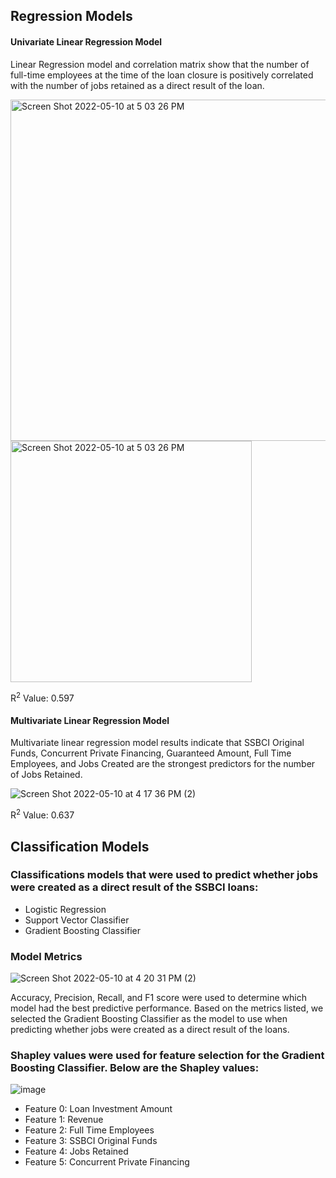 ## Regression Models

#### Univariate Linear Regression Model

Linear Regression model and correlation matrix show that the number of full-time employees at the time of the loan closure is positively correlated with the number of jobs retained as a direct result of the loan.

<img width="546" alt="Screen Shot 2022-05-10 at 5 03 26 PM" src="https://user-images.githubusercontent.com/74617235/167709636-9e276e56-a06f-4cfa-8712-445de3a5b74d.png">  <img width="386" alt="Screen Shot 2022-05-10 at 5 03 26 PM" src="https://user-images.githubusercontent.com/74617235/167923638-a48f6805-7ebd-40ca-9929-034572ff6f15.png"> 


R<sup>2</sup> Value: 0.597

#### Multivariate Linear Regression Model

Multivariate linear regression model results indicate that SSBCI Original Funds, Concurrent Private Financing, Guaranteed Amount, Full Time Employees, and Jobs Created are the strongest predictors for the number of Jobs Retained. 


![Screen Shot 2022-05-10 at 4 17 36 PM (2)](https://user-images.githubusercontent.com/74617235/167714904-865bbd48-c168-4e5d-851f-e99e13841f17.png)

R<sup>2</sup> Value: 0.637

## Classification Models

### Classifications models that were used to predict whether jobs were created as a direct result of the SSBCI loans: 
* Logistic Regression 
* Support Vector Classifier
* Gradient Boosting Classifier 

### Model Metrics

![Screen Shot 2022-05-10 at 4 20 31 PM (2)](https://user-images.githubusercontent.com/74617235/167715962-8da1a602-7f61-4b3b-bbfb-d760e8d4f809.png)

Accuracy, Precision, Recall, and F1 score were used to determine which model had the best predictive performance. Based on the metrics listed, we selected the Gradient Boosting Classifier as the model to use when predicting whether jobs were created as a direct result of the loans.


### Shapley values were used for feature selection for the Gradient Boosting Classifier. Below are the Shapley values:
![image](https://user-images.githubusercontent.com/74617235/167889123-769deb7d-9044-4ed9-b9ae-59bdb14e5f93.png)

* Feature 0: Loan Investment Amount
* Feature 1: Revenue
* Feature 2: Full Time Employees
* Feature 3: SSBCI Original Funds
* Feature 4: Jobs Retained
* Feature 5: Concurrent Private Financing
